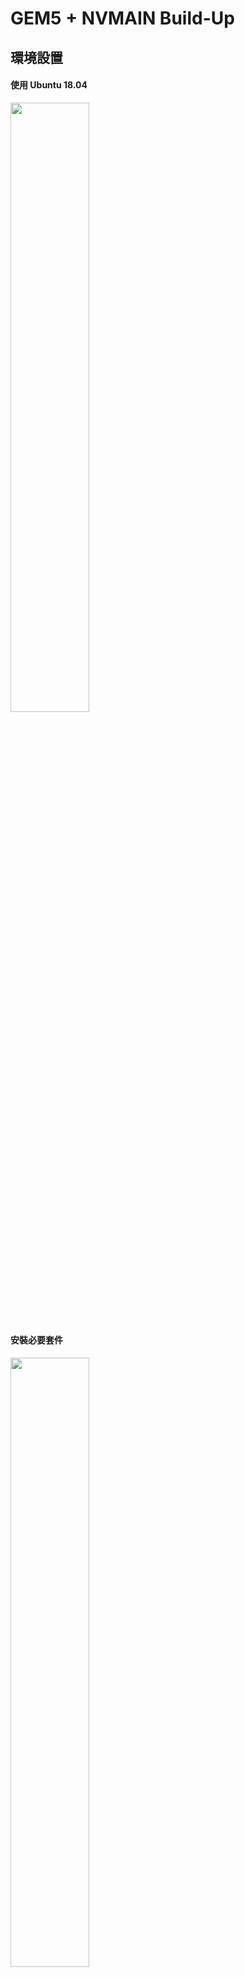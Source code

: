 # GEM5 + NVMAIN Build-Up

## 環境設置
#### 使用 Ubuntu 18.04
  
  <img src="https://github.com/user-attachments/assets/62e1494f-4df0-45be-8111-8de7ae8957ed" width="50%" height="auto">
  
#### 安裝必要套件
  
  <img src="https://github.com/user-attachments/assets/46e1b3eb-91b8-4b45-a418-1d7f33ee3e73" width="50%" height="auto">


## 下載並編譯 gem5
#### 下載 gem5  

  > (網址 : https://gem5.googlesource.com/public/gem5/+/525ce650e1a5bbe71c39d4b15598d6c003cc9f9e)
  
  > 點擊tgz下載，解壓縮後放進HOME內
  
  <img src="https://github.com/user-attachments/assets/245dca58-392c-4edf-b47e-a87f23a1b180" width="50%" height="auto">

#### 編譯gem5

  > 在 gem5 目錄底下 terminal輸入
  
   ```python
   scons build/X86/gem5.opt -j4  # j4 表示使用四個core加速
   ```
  
   <img src="https://github.com/user-attachments/assets/9ff61b86-d059-4171-8b05-754c88b9891a" width="50%" height="auto">

## 下載並編譯 NVmain
#### 下載 NVmain

  > terminal 輸入
  
   ```python
   git clone https://github.com/SEAL-UCSB/NVmain
   ```
   
  <img src="https://github.com/user-attachments/assets/4d305b8f-289a-4561-afed-0e588a1af142" width="50%" height="auto">
  
#### 將 NVMain 資料夾放在與 gem5 同一層
#### 修改 NVmain 的 SConscript

  >  將 from gem5_scons import Transform 註解掉
  
  <img src="https://github.com/user-attachments/assets/3181aabd-4ea5-47cf-838e-1d548b9702d8" width="50%" height="auto">

## 讓 gem5 能使用 NVMain

#### 修改 gem5/configs/common/Options.py

  > 在 addCommonOption 這個 function 底下多加這段

  ```python
  for arg in sys.argv:
    if arg[:9] == "--nvmain-":
        parser.add_option(arg, type="string", default="NULL", help="Set NVMain configuration value for a parameter")
  ```
   <img src="https://github.com/user-attachments/assets/8aaa862e-e8c2-438a-b6e2-1c748970c620" width="50%" height="auto">


#### 還原 NVMain 的 SConscript

  >  將 from gem5_scons import Transform 這行取消註解
  
  <img src="https://github.com/user-attachments/assets/eb49d7b0-71ec-4b2b-8bb0-5ef79a9cf127" width="50%" height="auto">
  
#### 混合編譯 gem5 + NVMain

  > 在 gem5 目錄底下 terminal輸入
  
   ```python
   scons EXTRAS=../NVmain build/X86/gem5.opt -j4 # j4 表示使用四個core加速
   ```
  
  <img src="https://github.com/user-attachments/assets/11e69e31-3326-4249-a14b-874345c52472" width="50%" height="auto">
  
## 測試執行程式 Hello World

#### 執行 Hello World 測試

  > 在 gem5 目錄底下 terminal輸入

  ```python
  ./build/X86/gem5.opt configs/example/se.py -c tests/test-progs/hello/bin/x86/linux/hello \
  --cpu-type=TimingSimpleCPU --caches --l2cache \
  --mem-type=NVMainMemory --nvmain-config=../NVmain/Config/PCM_ISSCC_2012_4GB.config
  ```

#### 輸出畫面

  <img src="https://github.com/user-attachments/assets/ba9b002a-082c-4f8d-aee3-e6367477b0f7" width="50%" height="auto">

#### gem5/m5out/stat.txt 看log

  > dcache
  
  <img src="https://github.com/user-attachments/assets/a14ca640-8234-4ba8-9d6a-14f105d57224" width="50%" height="auto">

<p></p>

  > icache
  
  <img src="https://github.com/user-attachments/assets/f61d241a-79e5-4c6d-812e-783e3a956513" width="50%" height="auto">
  
<p></p>

  > l2cache

  <img src="https://github.com/user-attachments/assets/4547bb71-bec4-453e-b6c3-46b2af83cdbf" width="50%" height="auto">
 
  
